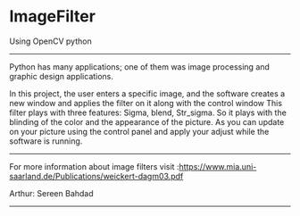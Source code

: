 # ImageFilter
Using OpenCV python 

___________
Python has many applications; one of them was image processing and graphic design applications.

In this project, the user enters a specific image, and the software creates a new window and applies the filter on it along with the control window
 This filter plays with three features: Sigma, blend, Str_sigma.
  So it plays with the blinding of the color and the appearance of the picture.
As you can update on your picture using the control panel and apply your adjust while the software is running.
_______________
For more information about image filters visit :https://www.mia.uni-saarland.de/Publications/weickert-dagm03.pdf


Arthur: Sereen Bahdad
___________
